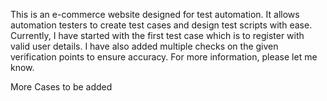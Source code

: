 This is an e-commerce website designed for test automation. It allows automation testers to create test cases and design test scripts with ease. Currently, I have started with the first test case which is to register with valid user details. I have also added multiple checks on the given verification points to ensure accuracy. For more information, please let me know.

More Cases to be added 
